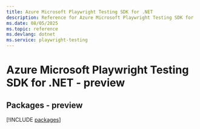 ```yaml
---
title: Azure Microsoft Playwright Testing SDK for .NET
description: Reference for Azure Microsoft Playwright Testing SDK for .NET
ms.date: 08/05/2025
ms.topic: reference
ms.devlang: dotnet
ms.service: playwright-testing
---
```

# Azure Microsoft Playwright Testing SDK for .NET - preview
## Packages - preview
[!INCLUDE [packages](microsoft-playwright-testing-index.md)]